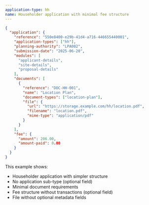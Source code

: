 ```yaml
---
application-type: hh
name: Householder application with minimal fee structure
---
```


```json
{
  "application": {
    "reference": "550e8400-e29b-41d4-a716-446655440001",
    "application-types": ["hh"],
    "planning-authority": "LPA002",
    "submission-date": "2025-06-20",
    "modules": [
      "applicant-details",
      "site-details",
      "proposal-details"
    ],
    "documents": [
      {
        "reference": "DOC-HH-001",
        "name": "Location Plan",
        "document-types": ["location-plan"],
        "file": {
          "url": "https://storage.example.com/hh/location.pdf",
          "filename": "location.pdf",
          "mime-type": "application/pdf"
        }
      }
    ],
    "fee": {
      "amount": 206.00,
      "amount-paid": 0.00
    }
  }
}
```

This example shows:
* Householder application with simpler structure
* No application sub-type (optional field)
* Minimal document requirements
* Fee structure without transactions (optional field)
* File without optional metadata fields
